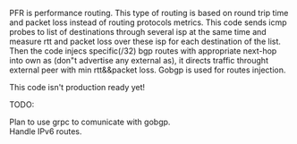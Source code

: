  PFR is performance routing. This type of routing is based on round trip time 
and packet loss instead of routing protocols metrics.
This code sends icmp probes to list of destinations through several isp at the same time
and measure rtt and packet loss over these isp for each destination of the list.
Then the code injecs specific(/32) bgp routes with appropriate next-hop 
into own as (don"t advertise any external as), it directs traffic throught 
external peer with min rtt&&packet loss. Gobgp is used for routes injection.

This code isn't production ready yet!

TODO:

Plan to use grpc to comunicate with gobgp.   
Handle IPv6 routes.
